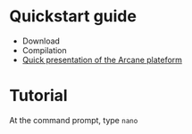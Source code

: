 # Quickstart guide
- Download
- Compilation
- [Quick presentation of the Arcane plateform]([https://Nathan101203/PresentationLink](https://github.com/Nathan101203/Nathan101203.github.io/blob/main/PresentationLink.md))

# Tutorial
At the command prompt, type `nano`
